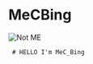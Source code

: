 # MeCBing


![Not ME](https://b10302032.files.wordpress.com/2017/12/cropped-e6988ee69c88_resized-1.jpg "MeC_Bing")

     # HELLO I'm MeC_Bing
